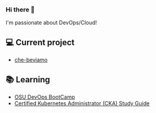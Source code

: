 ### Hi there 👋
I'm passionate about DevOps/Cloud!

## 💻 Current project
- [che-beviamo](https://github.com/NeapolitanDevs/che-beviamo)

## 📚 Learning
- [OSU DevOps BootCamp](https://devopsbootcamp.osuosl.org/index.html)
- [Certified Kubernetes Administrator (CKA) Study Guide](https://amzn.to/4158tWl)
